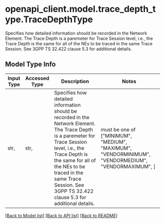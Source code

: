 # openapi_client.model.trace_depth_type.TraceDepthType

Specifies how detailed information should be recorded in the Network Element. The Trace Depth is a paremeter for Trace Session level, i.e., the Trace Depth is the same for all of the NEs to be traced in the same Trace Session. See 3GPP TS 32.422 clause 5.3 for additional details.

## Model Type Info
Input Type | Accessed Type | Description | Notes
------------ | ------------- | ------------- | -------------
str,  | str,  | Specifies how detailed information should be recorded in the Network Element. The Trace Depth is a paremeter for Trace Session level, i.e., the Trace Depth is the same for all of the NEs to be traced in the same Trace Session. See 3GPP TS 32.422 clause 5.3 for additional details. | must be one of ["MINIMUM", "MEDIUM", "MAXIMUM", "VENDORMINIMUM", "VENDORMEDIUM", "VENDORMAXIMUM", ] 

[[Back to Model list]](../../README.md#documentation-for-models) [[Back to API list]](../../README.md#documentation-for-api-endpoints) [[Back to README]](../../README.md)

